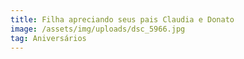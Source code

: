 ```yaml
---
title: Filha apreciando seus pais Claudia e Donato
image: /assets/img/uploads/dsc_5966.jpg
tag: Aniversários
---
```


